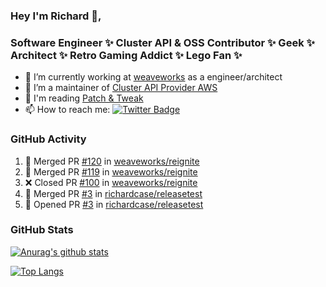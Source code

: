 ### Hey I'm Richard 👋, 

<h3 align="left">Software Engineer ✨ Cluster API & OSS Contributor ✨ Geek ✨ Architect ✨ Retro Gaming Addict ✨ Lego Fan ✨</h3>

- 🔭 I’m currently working at [weaveworks](https://github.com/weaveworks) as a engineer/architect
- 👯 I’m a maintainer of [Cluster API Provider AWS](https://github.com/kubernetes-sigs/cluster-api-provider-aws)
- 💬 I'm reading [Patch & Tweak](https://bjooks.com/products/patch-tweak-exploring-modular-synthesis)
- 📫 How to reach me: [![Twitter Badge](https://img.shields.io/badge/-@fruit_case-00acee?style=flat&logo=Twitter&logoColor=white)](https://twitter.com/intent/follow?screen_name=fruit_case "Follow on Twitter")

### GitHub Activity 

<!--START_SECTION:activity-->
1. 🎉 Merged PR [#120](https://github.com/weaveworks/reignite/pull/120) in [weaveworks/reignite](https://github.com/weaveworks/reignite)
2. 🎉 Merged PR [#119](https://github.com/weaveworks/reignite/pull/119) in [weaveworks/reignite](https://github.com/weaveworks/reignite)
3. ❌ Closed PR [#100](https://github.com/weaveworks/reignite/pull/100) in [weaveworks/reignite](https://github.com/weaveworks/reignite)
4. 🎉 Merged PR [#3](https://github.com/richardcase/releasetest/pull/3) in [richardcase/releasetest](https://github.com/richardcase/releasetest)
5. 💪 Opened PR [#3](https://github.com/richardcase/releasetest/pull/3) in [richardcase/releasetest](https://github.com/richardcase/releasetest)
<!--END_SECTION:activity-->

### GitHub Stats

[![Anurag's github stats](https://github-readme-stats.vercel.app/api?username=richardcase&count_private=true&show_icons=true)](https://github.com/anuraghazra/github-readme-stats)

[![Top Langs](https://github-readme-stats.vercel.app/api/top-langs/?username=richardcase&hide=html&layout=compact)](https://github.com/anuraghazra/github-readme-stats)
